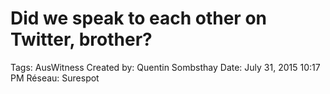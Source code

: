 # Did we speak to each other on Twitter, brother?

Tags: AusWitness
Created by: Quentin Sombsthay
Date: July 31, 2015 10:17 PM
Réseau: Surespot